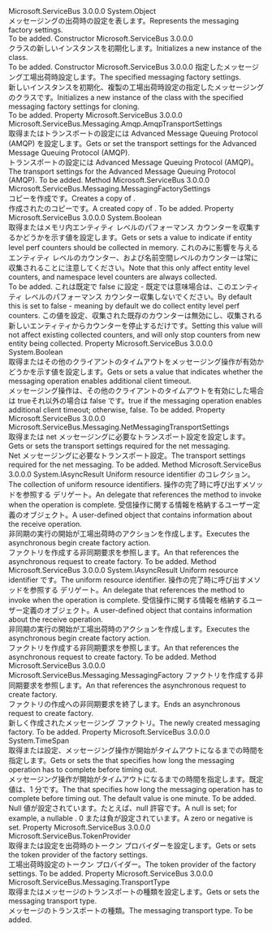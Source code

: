 <Type Name="MessagingFactorySettings" FullName="Microsoft.ServiceBus.Messaging.MessagingFactorySettings">
  <TypeSignature Language="C#" Value="public class MessagingFactorySettings" />
  <TypeSignature Language="ILAsm" Value=".class public auto ansi beforefieldinit MessagingFactorySettings extends System.Object" />
  <TypeSignature Language="DocId" Value="T:Microsoft.ServiceBus.Messaging.MessagingFactorySettings" />
  <TypeSignature Language="VB.NET" Value="Public Class MessagingFactorySettings" />
  <TypeSignature Language="F#" Value="type MessagingFactorySettings = class" />
  <AssemblyInfo>
    <AssemblyName>Microsoft.ServiceBus</AssemblyName>
    <AssemblyVersion>3.0.0.0</AssemblyVersion>
  </AssemblyInfo>
  <Base>
    <BaseTypeName>System.Object</BaseTypeName>
  </Base>
  <Interfaces />
  <Docs>
    <summary><span data-ttu-id="e8e7f-101">メッセージングの出荷時の設定を表します。</span><span class="sxs-lookup"><span data-stu-id="e8e7f-101">Represents the messaging factory settings.</span></span></summary>
    <remarks>To be added.</remarks>
  </Docs>
  <Members>
    <Member MemberName=".ctor">
      <MemberSignature Language="C#" Value="public MessagingFactorySettings ();" />
      <MemberSignature Language="ILAsm" Value=".method public hidebysig specialname rtspecialname instance void .ctor() cil managed" />
      <MemberSignature Language="DocId" Value="M:Microsoft.ServiceBus.Messaging.MessagingFactorySettings.#ctor" />
      <MemberSignature Language="VB.NET" Value="Public Sub New ()" />
      <MemberType>Constructor</MemberType>
      <AssemblyInfo>
        <AssemblyName>Microsoft.ServiceBus</AssemblyName>
        <AssemblyVersion>3.0.0.0</AssemblyVersion>
      </AssemblyInfo>
      <Parameters />
      <Docs>
        <summary><span data-ttu-id="e8e7f-102"><see cref="T:Microsoft.ServiceBus.Messaging.MessagingFactorySettings" /> クラスの新しいインスタンスを初期化します。</span><span class="sxs-lookup"><span data-stu-id="e8e7f-102">Initializes a new instance of the <see cref="T:Microsoft.ServiceBus.Messaging.MessagingFactorySettings" /> class.</span></span></summary>
        <remarks>To be added.</remarks>
      </Docs>
    </Member>
    <Member MemberName=".ctor">
      <MemberSignature Language="C#" Value="public MessagingFactorySettings (Microsoft.ServiceBus.Messaging.MessagingFactorySettings other);" />
      <MemberSignature Language="ILAsm" Value=".method public hidebysig specialname rtspecialname instance void .ctor(class Microsoft.ServiceBus.Messaging.MessagingFactorySettings other) cil managed" />
      <MemberSignature Language="DocId" Value="M:Microsoft.ServiceBus.Messaging.MessagingFactorySettings.#ctor(Microsoft.ServiceBus.Messaging.MessagingFactorySettings)" />
      <MemberSignature Language="VB.NET" Value="Public Sub New (other As MessagingFactorySettings)" />
      <MemberSignature Language="F#" Value="new Microsoft.ServiceBus.Messaging.MessagingFactorySettings : Microsoft.ServiceBus.Messaging.MessagingFactorySettings -&gt; Microsoft.ServiceBus.Messaging.MessagingFactorySettings" Usage="new Microsoft.ServiceBus.Messaging.MessagingFactorySettings other" />
      <MemberType>Constructor</MemberType>
      <AssemblyInfo>
        <AssemblyName>Microsoft.ServiceBus</AssemblyName>
        <AssemblyVersion>3.0.0.0</AssemblyVersion>
      </AssemblyInfo>
      <Parameters>
        <Parameter Name="other" Type="Microsoft.ServiceBus.Messaging.MessagingFactorySettings" />
      </Parameters>
      <Docs>
        <param name="other"><span data-ttu-id="e8e7f-103">指定したメッセージング工場出荷時設定します。</span><span class="sxs-lookup"><span data-stu-id="e8e7f-103">The specified messaging factory settings.</span></span></param>
        <summary><span data-ttu-id="e8e7f-104">新しいインスタンスを初期化、<see cref="T:Microsoft.ServiceBus.Messaging.MessagingFactorySettings" />複製の工場出荷時設定の指定したメッセージングのクラスです。</span><span class="sxs-lookup"><span data-stu-id="e8e7f-104">Initializes a new instance of the <see cref="T:Microsoft.ServiceBus.Messaging.MessagingFactorySettings" /> class with the specified messaging factory settings for cloning.</span></span></summary>
        <remarks>To be added.</remarks>
      </Docs>
    </Member>
    <Member MemberName="AmqpTransportSettings">
      <MemberSignature Language="C#" Value="public Microsoft.ServiceBus.Messaging.Amqp.AmqpTransportSettings AmqpTransportSettings { get; set; }" />
      <MemberSignature Language="ILAsm" Value=".property instance class Microsoft.ServiceBus.Messaging.Amqp.AmqpTransportSettings AmqpTransportSettings" />
      <MemberSignature Language="DocId" Value="P:Microsoft.ServiceBus.Messaging.MessagingFactorySettings.AmqpTransportSettings" />
      <MemberSignature Language="VB.NET" Value="Public Property AmqpTransportSettings As AmqpTransportSettings" />
      <MemberSignature Language="F#" Value="member this.AmqpTransportSettings : Microsoft.ServiceBus.Messaging.Amqp.AmqpTransportSettings with get, set" Usage="Microsoft.ServiceBus.Messaging.MessagingFactorySettings.AmqpTransportSettings" />
      <MemberType>Property</MemberType>
      <AssemblyInfo>
        <AssemblyName>Microsoft.ServiceBus</AssemblyName>
        <AssemblyVersion>3.0.0.0</AssemblyVersion>
      </AssemblyInfo>
      <ReturnValue>
        <ReturnType>Microsoft.ServiceBus.Messaging.Amqp.AmqpTransportSettings</ReturnType>
      </ReturnValue>
      <Docs>
        <summary><span data-ttu-id="e8e7f-105">取得またはトランスポートの設定には Advanced Message Queuing Protocol (AMQP) を設定します。</span><span class="sxs-lookup"><span data-stu-id="e8e7f-105">Gets or set the transport settings for the Advanced Message Queuing Protocol (AMQP).</span></span></summary>
        <value><span data-ttu-id="e8e7f-106">トランスポートの設定には Advanced Message Queuing Protocol (AMQP)。</span><span class="sxs-lookup"><span data-stu-id="e8e7f-106">The transport settings for the Advanced Message Queuing Protocol (AMQP).</span></span></value>
        <remarks>To be added.</remarks>
      </Docs>
    </Member>
    <Member MemberName="Clone">
      <MemberSignature Language="C#" Value="public virtual Microsoft.ServiceBus.Messaging.MessagingFactorySettings Clone ();" />
      <MemberSignature Language="ILAsm" Value=".method public hidebysig newslot virtual instance class Microsoft.ServiceBus.Messaging.MessagingFactorySettings Clone() cil managed" />
      <MemberSignature Language="DocId" Value="M:Microsoft.ServiceBus.Messaging.MessagingFactorySettings.Clone" />
      <MemberSignature Language="VB.NET" Value="Public Overridable Function Clone () As MessagingFactorySettings" />
      <MemberSignature Language="F#" Value="abstract member Clone : unit -&gt; Microsoft.ServiceBus.Messaging.MessagingFactorySettings&#xA;override this.Clone : unit -&gt; Microsoft.ServiceBus.Messaging.MessagingFactorySettings" Usage="messagingFactorySettings.Clone " />
      <MemberType>Method</MemberType>
      <AssemblyInfo>
        <AssemblyName>Microsoft.ServiceBus</AssemblyName>
        <AssemblyVersion>3.0.0.0</AssemblyVersion>
      </AssemblyInfo>
      <ReturnValue>
        <ReturnType>Microsoft.ServiceBus.Messaging.MessagingFactorySettings</ReturnType>
      </ReturnValue>
      <Parameters />
      <Docs>
        <summary><span data-ttu-id="e8e7f-107">コピーを作成<see cref="T:Microsoft.ServiceBus.Messaging.MessagingFactorySettings" />です。</span><span class="sxs-lookup"><span data-stu-id="e8e7f-107">Creates a copy of <see cref="T:Microsoft.ServiceBus.Messaging.MessagingFactorySettings" />.</span></span></summary>
        <returns><span data-ttu-id="e8e7f-108">作成されたのコピー<see cref="T:Microsoft.ServiceBus.Messaging.MessagingFactorySettings" />です。</span><span class="sxs-lookup"><span data-stu-id="e8e7f-108">A created copy of <see cref="T:Microsoft.ServiceBus.Messaging.MessagingFactorySettings" />.</span></span></returns>
        <remarks>To be added.</remarks>
      </Docs>
    </Member>
    <Member MemberName="DisableEntityLevelPerformanceCounters">
      <MemberSignature Language="C#" Value="public bool DisableEntityLevelPerformanceCounters { get; set; }" />
      <MemberSignature Language="ILAsm" Value=".property instance bool DisableEntityLevelPerformanceCounters" />
      <MemberSignature Language="DocId" Value="P:Microsoft.ServiceBus.Messaging.MessagingFactorySettings.DisableEntityLevelPerformanceCounters" />
      <MemberSignature Language="VB.NET" Value="Public Property DisableEntityLevelPerformanceCounters As Boolean" />
      <MemberSignature Language="F#" Value="member this.DisableEntityLevelPerformanceCounters : bool with get, set" Usage="Microsoft.ServiceBus.Messaging.MessagingFactorySettings.DisableEntityLevelPerformanceCounters" />
      <MemberType>Property</MemberType>
      <AssemblyInfo>
        <AssemblyName>Microsoft.ServiceBus</AssemblyName>
        <AssemblyVersion>3.0.0.0</AssemblyVersion>
      </AssemblyInfo>
      <ReturnValue>
        <ReturnType>System.Boolean</ReturnType>
      </ReturnValue>
      <Docs>
        <summary>
            <span data-ttu-id="e8e7f-109">取得またはメモリ内エンティティ レベルのパフォーマンス カウンターを収集するかどうかを示す値を設定します。</span><span class="sxs-lookup"><span data-stu-id="e8e7f-109">Gets or sets a value to indicate if entity level perf counters should be collected in memory.</span></span> <span data-ttu-id="e8e7f-110">これのみに影響を与えるエンティティ レベルのカウンター、および名前空間レベルのカウンターは常に収集されることに注意してください。</span><span class="sxs-lookup"><span data-stu-id="e8e7f-110">Note that this only affect entity level counters, and namespace level counters are always collected.</span></span>
            </summary>
        <value>To be added.</value>
        <remarks><span data-ttu-id="e8e7f-111">これは既定で false に設定 - 既定では意味場合は、このエンティティ レベルのパフォーマンス カウンター収集しないでください。</span><span class="sxs-lookup"><span data-stu-id="e8e7f-111">By default this is set to false - meaning by default we do collect entity level perf counters.</span></span> <span data-ttu-id="e8e7f-112">この値を設定、収集された既存のカウンターは無効にし、収集される新しいエンティティからカウンターを停止するだけです。</span><span class="sxs-lookup"><span data-stu-id="e8e7f-112">Setting this value will not affect existing collected counters, and will only stop counters from new entity being collected.</span></span></remarks>
      </Docs>
    </Member>
    <Member MemberName="EnableAdditionalClientTimeout">
      <MemberSignature Language="C#" Value="public bool EnableAdditionalClientTimeout { get; set; }" />
      <MemberSignature Language="ILAsm" Value=".property instance bool EnableAdditionalClientTimeout" />
      <MemberSignature Language="DocId" Value="P:Microsoft.ServiceBus.Messaging.MessagingFactorySettings.EnableAdditionalClientTimeout" />
      <MemberSignature Language="VB.NET" Value="Public Property EnableAdditionalClientTimeout As Boolean" />
      <MemberSignature Language="F#" Value="member this.EnableAdditionalClientTimeout : bool with get, set" Usage="Microsoft.ServiceBus.Messaging.MessagingFactorySettings.EnableAdditionalClientTimeout" />
      <MemberType>Property</MemberType>
      <AssemblyInfo>
        <AssemblyName>Microsoft.ServiceBus</AssemblyName>
        <AssemblyVersion>3.0.0.0</AssemblyVersion>
      </AssemblyInfo>
      <ReturnValue>
        <ReturnType>System.Boolean</ReturnType>
      </ReturnValue>
      <Docs>
        <summary><span data-ttu-id="e8e7f-113">取得またはその他のクライアントのタイムアウトをメッセージング操作が有効かどうかを示す値を設定します。</span><span class="sxs-lookup"><span data-stu-id="e8e7f-113">Gets or sets a value that indicates whether the messaging operation enables additional client timeout.</span></span></summary>
        <value><span data-ttu-id="e8e7f-114">メッセージング操作は、その他のクライアントのタイムアウトを有効にした場合は trueそれ以外の場合は false です。</span><span class="sxs-lookup"><span data-stu-id="e8e7f-114">true if the messaging operation enables additional client timeout; otherwise, false.</span></span></value>
        <remarks>To be added.</remarks>
      </Docs>
    </Member>
    <Member MemberName="NetMessagingTransportSettings">
      <MemberSignature Language="C#" Value="public Microsoft.ServiceBus.Messaging.NetMessagingTransportSettings NetMessagingTransportSettings { get; set; }" />
      <MemberSignature Language="ILAsm" Value=".property instance class Microsoft.ServiceBus.Messaging.NetMessagingTransportSettings NetMessagingTransportSettings" />
      <MemberSignature Language="DocId" Value="P:Microsoft.ServiceBus.Messaging.MessagingFactorySettings.NetMessagingTransportSettings" />
      <MemberSignature Language="VB.NET" Value="Public Property NetMessagingTransportSettings As NetMessagingTransportSettings" />
      <MemberSignature Language="F#" Value="member this.NetMessagingTransportSettings : Microsoft.ServiceBus.Messaging.NetMessagingTransportSettings with get, set" Usage="Microsoft.ServiceBus.Messaging.MessagingFactorySettings.NetMessagingTransportSettings" />
      <MemberType>Property</MemberType>
      <AssemblyInfo>
        <AssemblyName>Microsoft.ServiceBus</AssemblyName>
        <AssemblyVersion>3.0.0.0</AssemblyVersion>
      </AssemblyInfo>
      <ReturnValue>
        <ReturnType>Microsoft.ServiceBus.Messaging.NetMessagingTransportSettings</ReturnType>
      </ReturnValue>
      <Docs>
        <summary><span data-ttu-id="e8e7f-115">取得または net メッセージングに必要なトランスポート設定を設定します。</span><span class="sxs-lookup"><span data-stu-id="e8e7f-115">Gets or sets the transport settings required for the net messaging.</span></span></summary>
        <value><span data-ttu-id="e8e7f-116">Net メッセージングに必要なトランスポート設定。</span><span class="sxs-lookup"><span data-stu-id="e8e7f-116">The transport settings required for the net messaging.</span></span></value>
        <remarks>To be added.</remarks>
      </Docs>
    </Member>
    <Member MemberName="OnBeginCreateFactory">
      <MemberSignature Language="C#" Value="protected virtual IAsyncResult OnBeginCreateFactory (System.Collections.Generic.IEnumerable&lt;Uri&gt; uriAddresses, AsyncCallback callback, object state);" />
      <MemberSignature Language="ILAsm" Value=".method familyhidebysig newslot virtual instance class System.IAsyncResult OnBeginCreateFactory(class System.Collections.Generic.IEnumerable`1&lt;class System.Uri&gt; uriAddresses, class System.AsyncCallback callback, object state) cil managed" />
      <MemberSignature Language="DocId" Value="M:Microsoft.ServiceBus.Messaging.MessagingFactorySettings.OnBeginCreateFactory(System.Collections.Generic.IEnumerable{System.Uri},System.AsyncCallback,System.Object)" />
      <MemberSignature Language="VB.NET" Value="Protected Overridable Function OnBeginCreateFactory (uriAddresses As IEnumerable(Of Uri), callback As AsyncCallback, state As Object) As IAsyncResult" />
      <MemberSignature Language="F#" Value="abstract member OnBeginCreateFactory : seq&lt;Uri&gt; * AsyncCallback * obj -&gt; IAsyncResult&#xA;override this.OnBeginCreateFactory : seq&lt;Uri&gt; * AsyncCallback * obj -&gt; IAsyncResult" Usage="messagingFactorySettings.OnBeginCreateFactory (uriAddresses, callback, state)" />
      <MemberType>Method</MemberType>
      <AssemblyInfo>
        <AssemblyName>Microsoft.ServiceBus</AssemblyName>
        <AssemblyVersion>3.0.0.0</AssemblyVersion>
      </AssemblyInfo>
      <ReturnValue>
        <ReturnType>System.IAsyncResult</ReturnType>
      </ReturnValue>
      <Parameters>
        <Parameter Name="uriAddresses" Type="System.Collections.Generic.IEnumerable&lt;System.Uri&gt;" />
        <Parameter Name="callback" Type="System.AsyncCallback" />
        <Parameter Name="state" Type="System.Object" />
      </Parameters>
      <Docs>
        <param name="uriAddresses"><span data-ttu-id="e8e7f-117">Uniform resource identifier のコレクション。</span><span class="sxs-lookup"><span data-stu-id="e8e7f-117">The collection of uniform resource identifiers.</span></span></param>
        <param name="callback"><span data-ttu-id="e8e7f-118">操作の完了時に呼び出すメソッドを参照する <see cref="T:System.AsyncCallback" /> デリゲート。</span><span class="sxs-lookup"><span data-stu-id="e8e7f-118">An <see cref="T:System.AsyncCallback" /> delegate that references the method to invoke when the operation is complete.</span></span></param>
        <param name="state"><span data-ttu-id="e8e7f-119">受信操作に関する情報を格納するユーザー定義のオブジェクト。</span><span class="sxs-lookup"><span data-stu-id="e8e7f-119">A user-defined object that contains information about the receive operation.</span></span></param>
        <summary><span data-ttu-id="e8e7f-120">非同期の実行の開始が工場出荷時のアクションを作成します。</span><span class="sxs-lookup"><span data-stu-id="e8e7f-120">Executes the asynchronous begin create factory action.</span></span></summary>
        <returns><span data-ttu-id="e8e7f-121"><see cref="T:System.IAsyncResult" />ファクトリを作成する非同期要求を参照します。</span><span class="sxs-lookup"><span data-stu-id="e8e7f-121">An <see cref="T:System.IAsyncResult" /> that references the asynchronous request to create factory.</span></span></returns>
        <remarks>To be added.</remarks>
      </Docs>
    </Member>
    <Member MemberName="OnBeginCreateFactory">
      <MemberSignature Language="C#" Value="protected virtual IAsyncResult OnBeginCreateFactory (Uri uri, AsyncCallback callback, object state);" />
      <MemberSignature Language="ILAsm" Value=".method familyhidebysig newslot virtual instance class System.IAsyncResult OnBeginCreateFactory(class System.Uri uri, class System.AsyncCallback callback, object state) cil managed" />
      <MemberSignature Language="DocId" Value="M:Microsoft.ServiceBus.Messaging.MessagingFactorySettings.OnBeginCreateFactory(System.Uri,System.AsyncCallback,System.Object)" />
      <MemberSignature Language="F#" Value="abstract member OnBeginCreateFactory : Uri * AsyncCallback * obj -&gt; IAsyncResult&#xA;override this.OnBeginCreateFactory : Uri * AsyncCallback * obj -&gt; IAsyncResult" Usage="messagingFactorySettings.OnBeginCreateFactory (uri, callback, state)" />
      <MemberType>Method</MemberType>
      <AssemblyInfo>
        <AssemblyName>Microsoft.ServiceBus</AssemblyName>
        <AssemblyVersion>3.0.0.0</AssemblyVersion>
      </AssemblyInfo>
      <ReturnValue>
        <ReturnType>System.IAsyncResult</ReturnType>
      </ReturnValue>
      <Parameters>
        <Parameter Name="uri" Type="System.Uri" />
        <Parameter Name="callback" Type="System.AsyncCallback" />
        <Parameter Name="state" Type="System.Object" />
      </Parameters>
      <Docs>
        <param name="uri"><span data-ttu-id="e8e7f-122">Uniform resource identifier です。</span><span class="sxs-lookup"><span data-stu-id="e8e7f-122">The uniform resource identifier.</span></span></param>
        <param name="callback"><span data-ttu-id="e8e7f-123">操作の完了時に呼び出すメソッドを参照する <see cref="T:System.AsyncCallback" /> デリゲート。</span><span class="sxs-lookup"><span data-stu-id="e8e7f-123">An <see cref="T:System.AsyncCallback" /> delegate that references the method to invoke when the operation is complete.</span></span></param>
        <param name="state"><span data-ttu-id="e8e7f-124">受信操作に関する情報を格納するユーザー定義のオブジェクト。</span><span class="sxs-lookup"><span data-stu-id="e8e7f-124">A user-defined object that contains information about the receive operation.</span></span></param>
        <summary><span data-ttu-id="e8e7f-125">非同期の実行の開始が工場出荷時のアクションを作成します。</span><span class="sxs-lookup"><span data-stu-id="e8e7f-125">Executes the asynchronous begin create factory action.</span></span></summary>
        <returns><span data-ttu-id="e8e7f-126"><see cref="T:System.IAsyncResult" />ファクトリを作成する非同期要求を参照します。</span><span class="sxs-lookup"><span data-stu-id="e8e7f-126">An <see cref="T:System.IAsyncResult" /> that references the asynchronous request to create factory.</span></span></returns>
        <remarks>To be added.</remarks>
      </Docs>
    </Member>
    <Member MemberName="OnEndCreateFactory">
      <MemberSignature Language="C#" Value="protected virtual Microsoft.ServiceBus.Messaging.MessagingFactory OnEndCreateFactory (IAsyncResult result);" />
      <MemberSignature Language="ILAsm" Value=".method familyhidebysig newslot virtual instance class Microsoft.ServiceBus.Messaging.MessagingFactory OnEndCreateFactory(class System.IAsyncResult result) cil managed" />
      <MemberSignature Language="DocId" Value="M:Microsoft.ServiceBus.Messaging.MessagingFactorySettings.OnEndCreateFactory(System.IAsyncResult)" />
      <MemberSignature Language="VB.NET" Value="Protected Overridable Function OnEndCreateFactory (result As IAsyncResult) As MessagingFactory" />
      <MemberSignature Language="F#" Value="abstract member OnEndCreateFactory : IAsyncResult -&gt; Microsoft.ServiceBus.Messaging.MessagingFactory&#xA;override this.OnEndCreateFactory : IAsyncResult -&gt; Microsoft.ServiceBus.Messaging.MessagingFactory" Usage="messagingFactorySettings.OnEndCreateFactory result" />
      <MemberType>Method</MemberType>
      <AssemblyInfo>
        <AssemblyName>Microsoft.ServiceBus</AssemblyName>
        <AssemblyVersion>3.0.0.0</AssemblyVersion>
      </AssemblyInfo>
      <ReturnValue>
        <ReturnType>Microsoft.ServiceBus.Messaging.MessagingFactory</ReturnType>
      </ReturnValue>
      <Parameters>
        <Parameter Name="result" Type="System.IAsyncResult" />
      </Parameters>
      <Docs>
        <param name="result"><span data-ttu-id="e8e7f-127"><see cref="T:System.IAsyncResult" />ファクトリを作成する非同期要求を参照します。</span><span class="sxs-lookup"><span data-stu-id="e8e7f-127">An <see cref="T:System.IAsyncResult" /> that references the asynchronous request to create factory.</span></span></param>
        <summary><span data-ttu-id="e8e7f-128">ファクトリの作成への非同期要求を終了します。</span><span class="sxs-lookup"><span data-stu-id="e8e7f-128">Ends an asynchronous request to create factory.</span></span></summary>
        <returns><span data-ttu-id="e8e7f-129">新しく作成されたメッセージング ファクトリ。</span><span class="sxs-lookup"><span data-stu-id="e8e7f-129">The newly created messaging factory.</span></span></returns>
        <remarks>To be added.</remarks>
      </Docs>
    </Member>
    <Member MemberName="OperationTimeout">
      <MemberSignature Language="C#" Value="public TimeSpan OperationTimeout { get; set; }" />
      <MemberSignature Language="ILAsm" Value=".property instance valuetype System.TimeSpan OperationTimeout" />
      <MemberSignature Language="DocId" Value="P:Microsoft.ServiceBus.Messaging.MessagingFactorySettings.OperationTimeout" />
      <MemberSignature Language="VB.NET" Value="Public Property OperationTimeout As TimeSpan" />
      <MemberSignature Language="F#" Value="member this.OperationTimeout : TimeSpan with get, set" Usage="Microsoft.ServiceBus.Messaging.MessagingFactorySettings.OperationTimeout" />
      <MemberType>Property</MemberType>
      <AssemblyInfo>
        <AssemblyName>Microsoft.ServiceBus</AssemblyName>
        <AssemblyVersion>3.0.0.0</AssemblyVersion>
      </AssemblyInfo>
      <ReturnValue>
        <ReturnType>System.TimeSpan</ReturnType>
      </ReturnValue>
      <Docs>
        <summary><span data-ttu-id="e8e7f-130">取得または設定、<see cref="T:System.TimeSpan" />メッセージング操作が開始がタイムアウトになるまでの時間を指定します。</span><span class="sxs-lookup"><span data-stu-id="e8e7f-130">Gets or sets the <see cref="T:System.TimeSpan" /> that specifies how long the messaging operation has to complete before timing out.</span></span></summary>
        <value><span data-ttu-id="e8e7f-131"><see cref="T:System.TimeSpan" />メッセージング操作が開始がタイムアウトになるまでの時間を指定します。既定値は、1 分です。</span><span class="sxs-lookup"><span data-stu-id="e8e7f-131">The <see cref="T:System.TimeSpan" /> that specifies how long the messaging operation has to complete before timing out. The default value is one minute.</span></span></value>
        <remarks>To be added.</remarks>
        <exception cref="T:System.ArgumentNullException"><span data-ttu-id="e8e7f-132">Null 値が設定されています。たとえば、null 許容<see cref="T:System.TimeSpan" />です。</span><span class="sxs-lookup"><span data-stu-id="e8e7f-132">A null is set; for example, a nullable <see cref="T:System.TimeSpan" />.</span></span></exception>
        <exception cref="T:System.ArgumentOutOfRangeException"><span data-ttu-id="e8e7f-133">0 または負<see cref="T:System.TimeSpan" />が設定されています。</span><span class="sxs-lookup"><span data-stu-id="e8e7f-133">A zero or negative <see cref="T:System.TimeSpan" /> is set.</span></span></exception>
      </Docs>
    </Member>
    <Member MemberName="TokenProvider">
      <MemberSignature Language="C#" Value="public Microsoft.ServiceBus.TokenProvider TokenProvider { get; set; }" />
      <MemberSignature Language="ILAsm" Value=".property instance class Microsoft.ServiceBus.TokenProvider TokenProvider" />
      <MemberSignature Language="DocId" Value="P:Microsoft.ServiceBus.Messaging.MessagingFactorySettings.TokenProvider" />
      <MemberSignature Language="VB.NET" Value="Public Property TokenProvider As TokenProvider" />
      <MemberSignature Language="F#" Value="member this.TokenProvider : Microsoft.ServiceBus.TokenProvider with get, set" Usage="Microsoft.ServiceBus.Messaging.MessagingFactorySettings.TokenProvider" />
      <MemberType>Property</MemberType>
      <AssemblyInfo>
        <AssemblyName>Microsoft.ServiceBus</AssemblyName>
        <AssemblyVersion>3.0.0.0</AssemblyVersion>
      </AssemblyInfo>
      <ReturnValue>
        <ReturnType>Microsoft.ServiceBus.TokenProvider</ReturnType>
      </ReturnValue>
      <Docs>
        <summary><span data-ttu-id="e8e7f-134">取得または設定を出荷時のトークン プロバイダーを設定します。</span><span class="sxs-lookup"><span data-stu-id="e8e7f-134">Gets or sets the token provider of the factory settings.</span></span></summary>
        <value><span data-ttu-id="e8e7f-135">工場出荷時設定のトークン プロバイダー。</span><span class="sxs-lookup"><span data-stu-id="e8e7f-135">The token provider of the factory settings.</span></span></value>
        <remarks>To be added.</remarks>
      </Docs>
    </Member>
    <Member MemberName="TransportType">
      <MemberSignature Language="C#" Value="public Microsoft.ServiceBus.Messaging.TransportType TransportType { get; set; }" />
      <MemberSignature Language="ILAsm" Value=".property instance valuetype Microsoft.ServiceBus.Messaging.TransportType TransportType" />
      <MemberSignature Language="DocId" Value="P:Microsoft.ServiceBus.Messaging.MessagingFactorySettings.TransportType" />
      <MemberSignature Language="VB.NET" Value="Public Property TransportType As TransportType" />
      <MemberSignature Language="F#" Value="member this.TransportType : Microsoft.ServiceBus.Messaging.TransportType with get, set" Usage="Microsoft.ServiceBus.Messaging.MessagingFactorySettings.TransportType" />
      <MemberType>Property</MemberType>
      <AssemblyInfo>
        <AssemblyName>Microsoft.ServiceBus</AssemblyName>
        <AssemblyVersion>3.0.0.0</AssemblyVersion>
      </AssemblyInfo>
      <ReturnValue>
        <ReturnType>Microsoft.ServiceBus.Messaging.TransportType</ReturnType>
      </ReturnValue>
      <Docs>
        <summary><span data-ttu-id="e8e7f-136">取得またはメッセージのトランスポートの種類を設定します。</span><span class="sxs-lookup"><span data-stu-id="e8e7f-136">Gets or sets the messaging transport type.</span></span></summary>
        <value><span data-ttu-id="e8e7f-137">メッセージのトランスポートの種類。</span><span class="sxs-lookup"><span data-stu-id="e8e7f-137">The messaging transport type.</span></span></value>
        <remarks>To be added.</remarks>
      </Docs>
    </Member>
  </Members>
</Type>